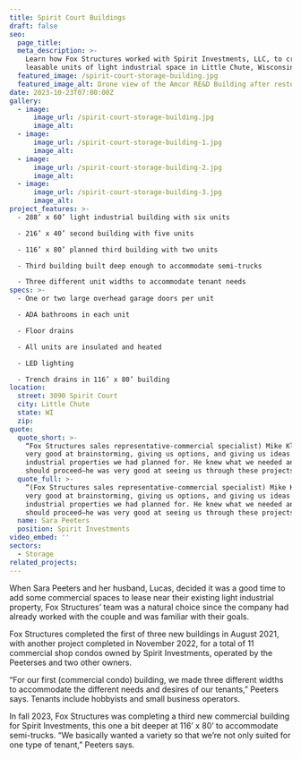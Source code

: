 ```yaml
---
title: Spirit Court Buildings
draft: false
seo:
  page_title:
  meta_description: >-
    Learn how Fox Structures worked with Spirit Investments, LLC, to create 11
    leasable units of light industrial space in Little Chute, Wisconsin.
  featured_image: /spirit-court-storage-building.jpg
  featured_image_alt: Drone view of the Amcor RE&D Building after restoration by Fox Structures
date: 2023-10-23T07:00:00Z
gallery:
  - image:
      image_url: /spirit-court-storage-building.jpg
      image_alt:
  - image:
      image_url: /spirit-court-storage-building-1.jpg
      image_alt:
  - image:
      image_url: /spirit-court-storage-building-2.jpg
      image_alt:
  - image:
      image_url: /spirit-court-storage-building-3.jpg
      image_alt:
project_features: >-
  - 288’ x 60’ light industrial building with six units

  - 216’ x 40’ second building with five units

  - 116’ x 80’ planned third building with two units

  - Third building built deep enough to accommodate semi-trucks

  - Three different unit widths to accommodate tenant needs
specs: >-
  - One or two large overhead garage doors per unit 

  - ADA bathrooms in each unit

  - Floor drains

  - All units are insulated and heated

  - LED lighting

  - Trench drains in 116’ x 80’ building
location:
  street: 3090 Spirit Court
  city: Little Chute
  state: WI
  zip:
quote:
  quote_short: >-
    “Fox Structures sales representative-commercial specialist) Mike Klarner was
    very good at brainstorming, giving us options, and giving us ideas for the
    industrial properties we had planned for. He knew what we needed and how we
    should proceed—he was very good at seeing us through these projects.”
  quote_full: >-
    “(Fox Structures sales representative-commercial specialist) Mike Klarner was
    very good at brainstorming, giving us options, and giving us ideas for the
    industrial properties we had planned for. He knew what we needed and how we
    should proceed—he was very good at seeing us through these projects.”
  name: Sara Peeters
  position: Spirit Investments
video_embed: ''
sectors:
  - Storage
related_projects:
---
```

When Sara Peeters and her husband, Lucas, decided it was a good time to add some commercial spaces to lease near their existing light industrial property, Fox Structures’ team was a natural choice since the company had already worked with the couple and was familiar with their goals.

Fox Structures completed the first of three new buildings in August 2021, with another project completed in November 2022, for a total of 11 commercial shop condos owned by Spirit Investments, operated by the Peeterses and two other owners.

“For our first (commercial condo) building, we made three different widths to accommodate the different needs and desires of our tenants,” Peeters says. Tenants include hobbyists and small business operators.

In fall 2023, Fox Structures was completing a third new commercial building for Spirit Investments, this one a bit deeper at 116’ x 80’ to accommodate semi-trucks. “We basically wanted a variety so that we’re not only suited for one type of tenant,” Peeters says.